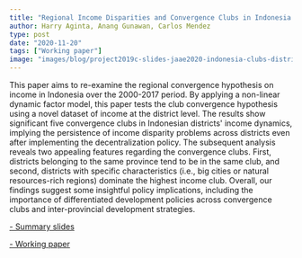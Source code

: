 ```yaml
---
title: "Regional Income Disparities and Convergence Clubs in Indonesia: New District-Level Evidence"
author: Harry Aginta, Anang Gunawan, Carlos Mendez
type: post
date: "2020-11-20"
tags: ["Working paper"]
image: "images/blog/project2019c-slides-jaae2020-indonesia-clubs-districts.jpg"
---
```



This paper aims to re-examine the regional convergence hypothesis on income in Indonesia over the 2000-2017 period. By applying a non-linear dynamic factor model, this paper tests the club convergence hypothesis using a novel dataset of income at the district level. The results show significant five convergence clubs in Indonesian districts' income dynamics, implying the persistence of income disparity problems across districts even after implementing the decentralization policy. The subsequent analysis reveals two appealing features regarding the convergence clubs. First, districts belonging to the same province tend to be in the same club, and second, districts with specific characteristics (i.e., big cities or natural resources-rich regions) dominate the highest income club. Overall, our findings suggest some insightful policy implications, including the importance of differentiated development policies across convergence clubs and inter-provincial development strategies.

[- Summary slides](https://project2019c-slides-jaae2020.netlify.app/)


[- Working paper](https://www.researchgate.net/publication/341562463_Regional_Income_Disparities_and_Convergence_Clubs_in_Indonesia_New_District-Level_Evidence_2000-2017)
